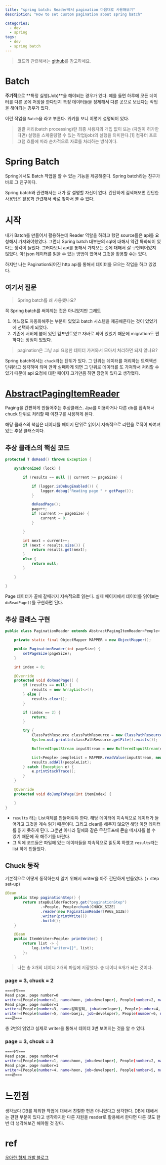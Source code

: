 ```yaml
---
title: "spring batch: Reader에서 pagination 마음대로 사용해보기"
description: "How to set custom pagination about spring batch"

categories:
  - dev
  - spring
tags:
  - dev
  - spring batch
---
```


> 코드와 관련해서는 [github](https://github.com/BaeJi77/blog-code/tree/main/2021-04/spring-batch-pagination)를 참고하세요.

# Batch
**주기적**으로 **특정 실행(Job)**을 해야되는 경우가 있다. 예를 들면 하루에 모든 데이터를 다른 곳에 저장을 한다던지 특정 데이터들을 정제해서 다른 곳으로 보낸다는 작업을 해야되는 경우가 있다.

이런 작업을 `Batch`을 라고 부른다. 위키를 보니 이렇게 설명되어 있다.

> 일괄 처리(batch processing)란 최종 사용자의 개입 없이 또는 (자원이 허가한다면) 실행을 스케줄링할 수 있는 작업(job)의 실행을 의미한다.[1] 컴퓨터 프로그램 흐름에 따라 순차적으로 자료를 처리하는 방식이다.

# Spring Batch
Spring에서도 Batch 작업을 할 수 있는 기능을 제공해준다. Spring batch라는 친구가 바로 그 친구이다. 

Spring batch와 관련해서는 내가 잘 설명할 자신이 없다. 간단하게 검색해보면 간단한 사용법은 활용과 관련해서 바로 찾아서 볼 수 있다. 

# 시작
내가 Batch를 만들어서 활용하는데 Reader 역할을 하려고 했던 source들은 api를 요청해서 가져와야했었다. 그런데 Spring batch 대부분의 sql에 대해서 약간 특화되어 있다는 생각이 들었다. 그러다보니 api를 통해서 가져오는 것에 대해서 잘 구현되어있지 않았다. 아! json 데이터를 읽을 수 있는 방법이 있어서 그것을 활용할 수는 있다. 

하지만 나는 Pagination되어진 http api를 통해서 데이터를 모으는 작업을 하고 있었다.

## 여기서 질문
> Spring batch를 왜 사용했나요? 

꼭 Spring batch를 써야되는 것은 아니었지만 그래도 
1. 어느정도 자동화해주는 부분이 있었고 batch 시스템을 제공해준다는 것이 있었기에 선택하게 되었다. 
2. 기존에 서버에 붙어 있던 컴포넌트였고 자바로 되어 있었기 때문에 migration도 편하다는 장점이 있었다. 

> pagination은 그냥 api 요청한 데이터 가져와서 모아서 처리하면 되지 않나요?

Spring batch에서는 `chuck`라는 단위가 있다. 그 단위는 데이터를 처리하는 트랙잭션 단위라고 생각하며 되며 만약 실패하게 되면 그 단위로 데이터를 또 가져와서 처리할 수 있기 때문에 api 요청에 대한 페이지 크기만큼 하면 장점이 있다고 생각했다.

# [AbstractPagingItemReader](https://docs.spring.io/spring-batch/docs/current/api/org/springframework/batch/item/database/AbstractPagingItemReader.html)

Paging을 간편하게 만들어주는 추상클래스. Jpa를 이용하거나 다른 db를 접속해서 chuck 단위로 처리할 때 이친구를 사용하게 된다. 

해당 클래스의 핵심은 데이터를 페이지 단위로 읽어서 지속적으로 리턴을 로직이 짜여져 있는 추상 클래스이다.

## 추상 클래스의 핵심 코드
``` java
protected T doRead() throws Exception {

    synchronized (lock) {

        if (results == null || current >= pageSize) {

            if (logger.isDebugEnabled()) {
                logger.debug("Reading page " + getPage());
            }

            doReadPage();
            page++;
            if (current >= pageSize) {
                current = 0;
            }

        }

        int next = current++;
        if (next < results.size()) {
            return results.get(next);
        }
        else {
            return null;
        }

    }

}
```
Page 데이터가 끝에 갈때까지 지속적으로 읽는다. 실제 페이지에서 데이터를 읽어보는 `doReadPage()`를 구현하면 된다.

## 추상 클래스 구현
``` java
public class PaginationReader extends AbstractPagingItemReader<People> {

    private static final ObjectMapper MAPPER = new ObjectMapper();

    public PaginationReader(int pageSize) {
        setPageSize(pageSize);
    }

    int index = 0;

    @Override
    protected void doReadPage() {
        if (results == null) {
            results = new ArrayList<>();
        } else {
            results.clear();
        }

        if (index == 2) {
            return;
        }

        try {
            ClassPathResource classPathResource = new ClassPathResource(String.format("test_%d.json", index++));
            System.out.println(classPathResource.getFile().exists());

            BufferedInputStream inputStream = new BufferedInputStream(classPathResource.getInputStream());

            List<People> peopleList = MAPPER.readValue(inputStream, new TypeReference<List<People>>() {});
            results.addAll(peopleList);
        } catch (Exception e) {
            e.printStackTrace();
        }
    }

    @Override
    protected void doJumpToPage(int itemIndex) {

    }
}
```
- `results` 라는 List객체를 만들어줘야 한다. 해당 데이터에 지속적으로 데이터가 들어가고 그것을 계속 읽기 때문이다. 그리고 clear를 해주지 않으면 해당 이전 데이터를 읽지 못하게 된다. 그뿐만 아니라 밑에와 같은 무한루프에 콘솔 메시지를 볼 수 있기 때문에 꼭 해주기를 바란다.
- 그 외에 코드들은 파일에 있는 데이터들을 지속적으로 읽도록 하였고 `results`라는 list 하게 만들었다.

## Chuck 동작
기본적으로 어떻게 동작하는지 알기 위해서 writer을 아주 간단하게 만들었다. (+ step set-up)
``` java
@Bean
    public Step paginationStep() {
        return stepBuilderFactory.get("paginationStep")
                .<People, People>chunk(CHUCK_SIZE)
                .reader(new PaginationReader(PAGE_SIZE))
                .writer(printWrite())
                .build();
    }

    @Bean
    public ItemWriter<People> printWrite() {
        return list -> {
            log.info("writer={}", list);
        };
    }
```

> 나는 총 3개의 데이터 2개의 파일에 저장했다. 총 데이터 6개가 되는 것이다.

### page = 3, chuck = 2
``` bash
===시작===
Read page. page number=0
writer=[People(number=1, name=hoon, job=developer), People(number=2, name=baeji, job=developer)]
Read page. page number=1
writer=[People(number=3, name=얄리얄리, job=developer), People(number=4, name=hoon, job=developer)]
writer=[People(number=5, name=baeji, job=developer), People(number=6, name=얄리얄리, job=developer)]
===끝===
```
총 2번의 읽었고 실제로 writer을 통해서 데이터 3번 보여지는 것을 알 수 있다.

### page = 3, chcuk = 3
``` bash
===시작===
Read page. page number=0
writer=[People(number=1, name=hoon, job=developer), People(number=2, name=baeji, job=developer), People(number=3, name=얄리얄리, job=developer)]
Read page. page number=1
writer=[People(number=4, name=hoon, job=developer), People(number=5, name=baeji, job=developer), People(number=6, name=얄리얄리, job=developer)]
===끝===
```

# 느낀점
생각보다 DB를 제외한 작업에 대해서 친절한 편은 아니었다고 생각한다. DB에 대해서는 편한 부분이 있다고 생각하지만 다른 자원을 reader로 활용해서 한다면 다른 것도 한번 더 생각해보긴 해야될 것 같다.

# ref
[우아한 형제 개발 블로그](https://woowabros.github.io/experience/2020/02/05/springbatch-querydsl.html)
